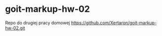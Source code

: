 # goit-markup-hw-02
Repo do drugiej pracy domowej
https://github.com/Xertaron/goit-markup-hw-02.git
